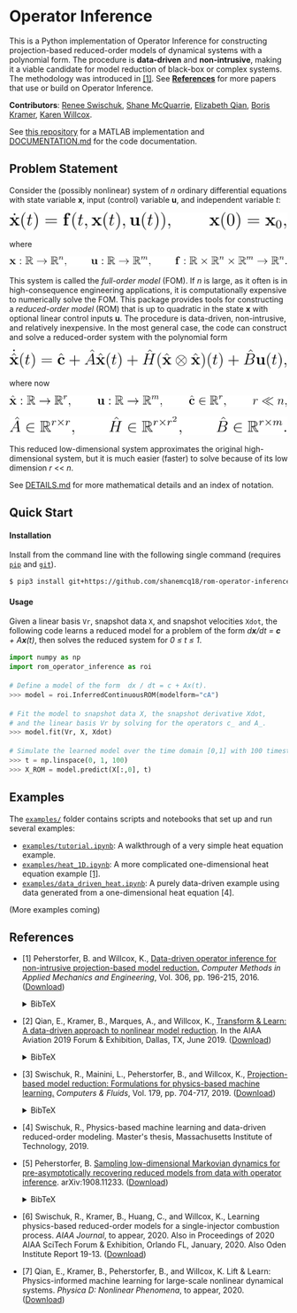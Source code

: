 # Operator Inference

This is a Python implementation of Operator Inference for constructing projection-based reduced-order models of dynamical systems with a polynomial form.
The procedure is **data-driven** and **non-intrusive**, making it a viable candidate for model reduction of black-box or complex systems.
The methodology was introduced in [\[1\]](https://www.sciencedirect.com/science/article/pii/S0045782516301104).
See [**References**](#references) for more papers that use or build on Operator Inference.

**Contributors**: [Renee Swischuk](https://github.com/swischuk), [Shane McQuarrie](https://github.com/shanemcq18), [Elizabeth Qian](https://github.com/elizqian), [Boris Kramer](https://github.com/bokramer), [Karen Willcox](https://kiwi.oden.utexas.edu/).

See [this repository](https://github.com/elizqian/operator-inference) for a MATLAB implementation and [DOCUMENTATION.md](DOCUMENTATION.md) for the code documentation.

## Problem Statement

Consider the (possibly nonlinear) system of _n_ ordinary differential equations with state variable **x**, input (control) variable **u**, and independent variable _t_:

<p align="center"><img src="img/prb/eq1.svg"/></p>

where

<p align="center"><img src="img/prb/eq2.svg"/></p>

This system is called the _full-order model_ (FOM).
If _n_ is large, as it often is in high-consequence engineering applications, it is computationally expensive to numerically solve the FOM.
This package provides tools for constructing a _reduced-order model_ (ROM) that is up to quadratic in the state **x** with optional linear control inputs **u**.
The procedure is data-driven, non-intrusive, and relatively inexpensive.
In the most general case, the code can construct and solve a reduced-order system with the polynomial form

<p align="center"><img src="img/prb/eq3.svg"/></p>

<!-- <p align="center">
  <img src="https://latex.codecogs.com/svg.latex?\dot{\hat{\mathbf{x}}}(t)=\hat{A}\hat{\mathbf{x}}(t)+\hat{H}(\hat{\mathbf{x}}\otimes\hat{\mathbf{x}})(t)+\hat{B}\mathbf{u}(t)+\sum_{i=1}^m\hat{N}_{i}\hat{\mathbf{x}}(t)u_{i}(t)+\hat{\mathbf{c}},"/>
</p> -->

where now

<p align="center"><img src="img/prb/eq4.svg"/></p>
<p align="center"><img src="img/prb/eq5.svg"/></p>

<!-- <p align="center">
  <img src="https://latex.codecogs.com/svg.latex?\hat{A}\in\mathbb{R}^{r\times%20r},\qquad\hat{H}\in\mathbb{R}^{r\times%20r^2},\qquad\hat{B}\in\mathbb{R}^{r\times%20m},\qquad\hat{N}_{i}\in\mathbb{R}^{r\times%20r}."/>
</p> -->

This reduced low-dimensional system approximates the original high-dimensional system, but it is much easier (faster) to solve because of its low dimension _r_ << _n_.

See [DETAILS.md](DETAILS.md) for more mathematical details and an index of notation.


## Quick Start

#### Installation

Install from the command line with the following single command (requires [`pip`](https://pypi.org/project/pip/) and [`git`](https://git-scm.com/)).
```bash
$ pip3 install git+https://github.com/shanemcq18/rom-operator-inference-Python3.git
```

#### Usage

Given a linear basis `Vr`, snapshot data `X`, and snapshot velocities `Xdot`, the following code learns a reduced model for a problem of the form _d**x**/dt = **c** + A**x**(t)_, then solves the reduced system for _0 ≤ t ≤ 1_.

```python
import numpy as np
import rom_operator_inference as roi

# Define a model of the form  dx / dt = c + Ax(t).
>>> model = roi.InferredContinuousROM(modelform="cA")

# Fit the model to snapshot data X, the snapshot derivative Xdot,
# and the linear basis Vr by solving for the operators c_ and A_.
>>> model.fit(Vr, X, Xdot)

# Simulate the learned model over the time domain [0,1] with 100 timesteps.
>>> t = np.linspace(0, 1, 100)
>>> X_ROM = model.predict(X[:,0], t)
```


## Examples

The [`examples/`](examples/) folder contains scripts and notebooks that set up and run several examples:
- [`examples/tutorial.ipynb`](https://nbviewer.jupyter.org/github/Willcox-Research-Group/rom-operator-inference-Python3/blob/master/examples/tutorial.ipynb): A walkthrough of a very simple heat equation example.
- [`examples/heat_1D.ipynb`](https://nbviewer.jupyter.org/github/Willcox-Research-Group/rom-operator-inference-Python3/blob/master/examples/heat_1D.ipynb): A more complicated one-dimensional heat equation example [\[1\]](https://www.sciencedirect.com/science/article/pii/S0045782516301104).
- [`examples/data_driven_heat.ipynb`](https://nbviewer.jupyter.org/github/Willcox-Research-Group/rom-operator-inference-Python3/blob/master/examples/data_driven_heat.ipynb): A purely data-driven example using data generated from a one-dimensional heat equation \[4\].
<!-- - `examples/TODO.ipynb`: Burgers' equation [\[1\]](https://www.sciencedirect.com/science/article/pii/S0045782516301104). -->
<!-- - `examples/TODO.ipynb`: Euler equation [\[2\]](https://arc.aiaa.org/doi/10.2514/6.2019-3707). -->
<!-- This example uses MATLAB's Curve Fitting Toolbox to generate the random initial conditions. -->

(More examples coming)


## References

- \[1\] Peherstorfer, B. and Willcox, K.,
[Data-driven operator inference for non-intrusive projection-based model reduction.](https://www.sciencedirect.com/science/article/pii/S0045782516301104)
_Computer Methods in Applied Mechanics and Engineering_, Vol. 306, pp. 196-215, 2016.
([Download](https://kiwi.oden.utexas.edu/papers/Non-intrusive-model-reduction-Peherstorfer-Willcox.pdf))<details><summary>BibTeX</summary><pre>
@article{Peherstorfer16DataDriven,
    title     = {Data-driven operator inference for nonintrusive projection-based model reduction},
    author    = {Peherstorfer, B. and Willcox, K.},
    journal   = {Computer Methods in Applied Mechanics and Engineering},
    volume    = {306},
    pages     = {196--215},
    year      = {2016},
    publisher = {Elsevier}
}</pre></details>

- \[2\] Qian, E., Kramer, B., Marques, A., and Willcox, K.,
[Transform & Learn: A data-driven approach to nonlinear model reduction](https://arc.aiaa.org/doi/10.2514/6.2019-3707).
In the AIAA Aviation 2019 Forum & Exhibition, Dallas, TX, June 2019. ([Download](https://kiwi.oden.utexas.edu/papers/learn-data-driven-nonlinear-reduced-model-Qian-Willcox.pdf))<details><summary>BibTeX</summary><pre>
@inbook{QKMW2019aviation,
    author    = {Qian, E. and Kramer, B. and Marques, A. N. and Willcox, K. E.},
    title     = {Transform \&; Learn: A data-driven approach to nonlinear model reduction},
    booktitle = {AIAA Aviation 2019 Forum},
    doi       = {10.2514/6.2019-3707},
    URL       = {https://arc.aiaa.org/doi/abs/10.2514/6.2019-3707},
    eprint    = {https://arc.aiaa.org/doi/pdf/10.2514/6.2019-3707}
}</pre></details>

- \[3\] Swischuk, R., Mainini, L., Peherstorfer, B., and Willcox, K.,
[Projection-based model reduction: Formulations for physics-based machine learning.](https://www.sciencedirect.com/science/article/pii/S0045793018304250)
_Computers & Fluids_, Vol. 179, pp. 704-717, 2019.
([Download](https://kiwi.oden.utexas.edu/papers/Physics-based-machine-learning-swischuk-willcox.pdf))<details><summary>BibTeX</summary><pre>
@article{swischuk2019projection,
  title     = {Projection-based model reduction: Formulations for physics-based machine learning},
  author    = {Swischuk, Renee and Mainini, Laura and Peherstorfer, Benjamin and Willcox, Karen},
  journal   = {Computers \& Fluids},
  volume    = {179},
  pages     = {704--717},
  year      = {2019},
  publisher = {Elsevier}
}</pre></details>

- \[4\] Swischuk, R., Physics-based machine learning and data-driven reduced-order modeling. Master's thesis, Massachusetts Institute of Technology, 2019.
<!-- TODO: Link, BibTeX when published <details><summary>BibTeX</summary><pre>@article{CITATION}</pre></details> -->

- \[5\] Peherstorfer, B. [Sampling low-dimensional Markovian dynamics for pre-asymptotically recovering reduced models from data with operator inference](https://arxiv.org/abs/1908.11233). arXiv:1908.11233.
([Download](https://arxiv.org/pdf/1908.11233.pdf))<details><summary>BibTeX</summary><pre>
@article{peherstorfer2019sampling,
  title   = {Sampling low-dimensional Markovian dynamics for pre-asymptotically recovering reduced models from data with operator inference},
  author  = {Peherstorfer, Benjamin},
  journal = {arXiv preprint arXiv:1908.11233},
  year    = {2019}
}</pre></details>

- \[6\] Swischuk, R., Kramer, B., Huang, C., and Willcox, K., Learning physics-based reduced-order models for a single-injector combustion process. _AIAA Journal_, to appear, 2020. Also in Proceedings of 2020 AIAA SciTech Forum & Exhibition, Orlando FL, January, 2020. Also Oden Institute Report 19-13. ([Download](https://kiwi.oden.utexas.edu/papers/learning-reduced-model-combustion-Swischuk-Kramer-Huang-Willcox.pdf))
<!-- TODO: new BibTeX when published <details><summary>BibTeX</summary><pre>@article{swischuk2019learning, title={Learning physics-based reduced-order models for a single-injector combustion process}, author={Swischuk, Renee and Kramer, Boris and Huang, Cheng and Willcox, Karen}, journal={arXiv preprint arXiv:1908.03620}, year={2019}}</pre></details> -->

- \[7\] Qian, E., Kramer, B., Peherstorfer, B., and Willcox, K. Lift & Learn: Physics-informed machine learning for large-scale nonlinear dynamical systems. _Physica D: Nonlinear Phenomena_, to appear, 2020. ([Download](https://kiwi.oden.utexas.edu/papers/lift-learn-scientific-machine-learning-Qian-Willcox.pdf))
<!-- TODO: Link, BibTeX when published <details><summary>BibTeX</summary><pre>@article{CITATION}</pre></details> -->
